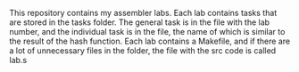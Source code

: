 This repository contains my assembler labs.
Each lab contains tasks that are stored in the tasks folder.
The general task is in the file with the lab number, and the individual task is in the file, the name of which is similar to the result of the hash function.
Each lab contains a Makefile, and if there are a lot of unnecessary files in the folder, the file with the src code is called lab.s
